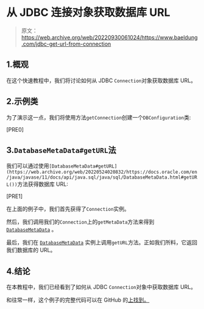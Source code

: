 # 从 JDBC 连接对象获取数据库 URL

> 原文：<https://web.archive.org/web/20220930061024/https://www.baeldung.com/jdbc-get-url-from-connection>

## 1.概观

在这个快速教程中，我们将讨论如何从 JDBC `Connection`对象获取数据库 URL。

## 2.示例类

为了演示这一点，我们将使用方法`getConnection`创建一个`DBConfiguration`类:

[PRE0]

## 3.`DatabaseMetaData#getURL`法

我们可以通过使用`[DatabaseMetaData#getURL](https://web.archive.org/web/20220524020832/https://docs.oracle.com/en/java/javase/11/docs/api/java.sql/java/sql/DatabaseMetaData.html#getURL())`方法获得数据库 URL:

[PRE1]

在上面的例子中，我们首先获得了`Connection`实例。

然后，我们调用我们的`Connection`上的`getMetaData`方法来得到 [`DatabaseMetaData`](/web/20220524020832/https://www.baeldung.com/jdbc-database-metadata#databasemetadata-interface) 。

最后，我们在 [`DatabaseMetaData`](/web/20220524020832/https://www.baeldung.com/jdbc-database-metadata#databasemetadata-interface) 实例上调用`getURL`方法。正如我们所料，它返回我们数据库的 URL。

## 4.结论

在本教程中，我们已经看到了如何从 JDBC `Connection`对象中获取数据库 URL。

和往常一样，这个例子的完整代码可以在 GitHub 的[上找到。](https://web.archive.org/web/20220524020832/https://github.com/eugenp/tutorials/tree/master/persistence-modules/core-java-persistence-2)